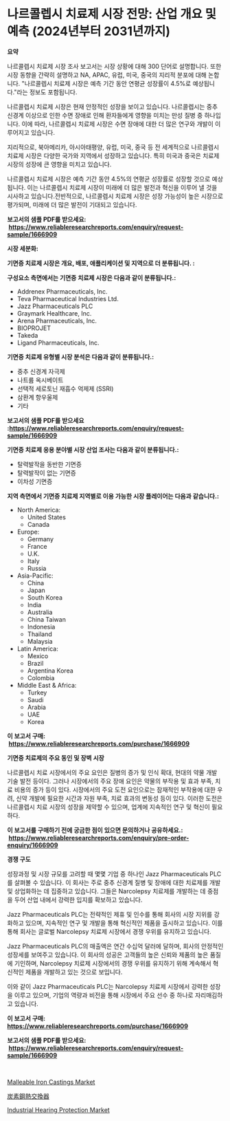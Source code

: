 <p><h1>나르콜렙시 치료제 시장 전망: 산업 개요 및 예측 (2024년부터 2031년까지)</h1></p><p><strong>요약</strong></p>
<p><p>나르콜렙시 치료제 시장 조사 보고서는 시장 상황에 대해 300 단어로 설명합니다. 또한 시장 동향을 간략히 설명하고 NA, APAC, 유럽, 미국, 중국의 지리적 분포에 대해 논합니다. "나르콜렙시 치료제 시장은 예측 기간 동안 연평균 성장률이 4.5%로 예상됩니다."라는 정보도 포함됩니다.</p><p>나르콜렙시 치료제 시장은 현재 안정적인 성장을 보이고 있습니다. 나르콜렙시는 중추 신경계 이상으로 인한 수면 장애로 인해 환자들에게 영향을 미치는 만성 질병 중 하나입니다. 이에 따라, 나르콜렙시 치료제 시장은 수면 장애에 대한 더 많은 연구와 개발이 이루어지고 있습니다.</p><p>지리적으로, 북아메리카, 아시아태평양, 유럽, 미국, 중국 등 전 세계적으로 나르콜렙시 치료제 시장은 다양한 국가와 지역에서 성장하고 있습니다. 특히 미국과 중국은 치료제 시장의 성장에 큰 영향을 미치고 있습니다.</p><p>나르콜렙시 치료제 시장은 예측 기간 동안 4.5%의 연평균 성장률로 성장할 것으로 예상됩니다. 이는 나르콜렙시 치료제 시장이 미래에 더 많은 발전과 혁신을 이루어 낼 것을 시사하고 있습니다.전반적으로, 나르콜렙시 치료제 시장은 성장 가능성이 높은 시장으로 평가되며, 미래에 더 많은 발전이 기대되고 있습니다.</p></p>
<p><strong>보고서의 샘플 PDF를 받으세요: &nbsp;<a href="https://www.reliableresearchreports.com/enquiry/request-sample/1666909">https://www.reliableresearchreports.com/enquiry/request-sample/1666909</a></strong></p>
<p><strong>시장 세분화:</strong></p>
<p><strong> 기면증 치료제 시장은 개요, 배포, 애플리케이션 및 지역으로 더 분류됩니다. :</strong></p>
<p><strong>구성요소 측면에서는 기면증 치료제 시장은 다음과 같이 분류됩니다.:</strong></p>
<p><ul><li>Addrenex Pharmaceuticals, Inc.</li><li>Teva Pharmaceutical Industries Ltd.</li><li>Jazz Pharmaceuticals PLC</li><li>Graymark Healthcare, Inc.</li><li>Arena Pharmaceuticals, Inc.</li><li>BIOPROJET</li><li>Takeda</li><li>Ligand Pharmaceuticals, Inc.</li></ul></p>
<p><strong> 기면증 치료제 유형별 시장 분석은 다음과 같이 분류됩니다.:</strong></p>
<p><ul><li>중추 신경계 자극제</li><li>나트륨 옥시베이트</li><li>선택적 세로토닌 재흡수 억제제 (SSRI)</li><li>삼환계 항우울제</li><li>기타</li></ul></p>
<p><strong>보고서의 샘플 PDF를 받으세요 :<a href="https://www.reliableresearchreports.com/enquiry/request-sample/1666909">https://www.reliableresearchreports.com/enquiry/request-sample/1666909</a></strong></p>
<p><strong> 기면증 치료제 응용 분야별 시장 산업 조사는 다음과 같이 분류됩니다.:</strong></p>
<p><ul><li>탈력발작을 동반한 기면증</li><li>탈력발작이 없는 기면증</li><li>이차성 기면증</li></ul></p>
<p><strong>지역 측면에서 기면증 치료제 지역별로 이용 가능한 시장 플레이어는 다음과 같습니다.:</strong></p>
<p><ul>
    <li>
        North America:
        <ul>
            <li>United States</li>
            <li>Canada</li>
        </ul>
    </li>
    <li>
        Europe:
        <ul>
            <li>Germany</li>
            <li>France</li>
            <li>U.K.</li>
            <li>Italy</li>
            <li>Russia</li>
        </ul>
    </li>
    <li>
        Asia-Pacific:
        <ul>
            <li>China</li>
            <li>Japan</li>
            <li>South Korea</li>
            <li>India</li>
            <li>Australia</li>
            <li>China Taiwan</li>
            <li>Indonesia</li>
            <li>Thailand</li>
            <li>Malaysia</li>
        </ul>
    </li>
    <li>
        Latin America:
        <ul>
            <li>Mexico</li>
            <li>Brazil</li>
            <li>Argentina Korea</li>
            <li>Colombia</li>
        </ul>
    </li>
    <li>
        Middle East & Africa:
        <ul>
            <li>Turkey</li>
            <li>Saudi</li>
            <li>Arabia</li>
            <li>UAE</li>
            <li>Korea</li>
        </ul>
    </li>
    </ul></p>
<p><strong>이 보고서 구매: &nbsp;<a href="https://www.reliableresearchreports.com/purchase/1666909">https://www.reliableresearchreports.com/purchase/1666909</a></strong></p>
<p><strong>기면증 치료제의 주요 동인 및 장벽 시장</strong></p>
<p><p>나르콜렙시 치료 시장에서의 주요 요인은 질병의 증가 및 인식 확대, 현대의 약물 개발 기술 발전 등이다. 그러나 시장에서의 주요 장애 요인은 약물의 부작용 및 효과 부족, 치료 비용의 증가 등이 있다. 시장에서의 주요 도전 요인으로는 잠재적인 부작용에 대한 우려, 신약 개발에 필요한 시간과 자원 부족, 치료 효과의 변동성 등이 있다. 이러한 도전은 나르콜렙시 치료 시장의 성장을 제약할 수 있으며, 업계에 지속적인 연구 및 혁신이 필요하다.</p></p>
<p><strong>이 보고서를 구매하기 전에 궁금한 점이 있으면 문의하거나 공유하세요.: &nbsp;<a href="https://www.reliableresearchreports.com/enquiry/pre-order-enquiry/1666909">https://www.reliableresearchreports.com/enquiry/pre-order-enquiry/1666909</a></strong></p>
<p><strong>경쟁 구도</strong></p>
<p><p>성장과정 및 시장 규모를 고려할 때 몇몇 기업 중 하나인 Jazz Pharmaceuticals PLC를 살펴볼 수 있습니다. 이 회사는 주로 중추 신경계 질병 및 장애에 대한 치료제를 개발 및 상업화하는 데 집중하고 있습니다. 그들은 Narcolepsy 치료제를 개발하는 데 중점을 두어 산업 내에서 강력한 입지를 확보하고 있습니다.</p><p>Jazz Pharmaceuticals PLC는 전략적인 제휴 및 인수를 통해 회사의 시장 지위를 강화하고 있으며, 지속적인 연구 및 개발을 통해 혁신적인 제품을 출시하고 있습니다. 이를 통해 회사는 글로벌 Narcolepsy 치료제 시장에서 경쟁 우위를 유지하고 있습니다.</p><p>Jazz Pharmaceuticals PLC의 매출액은 연간 수십억 달러에 달하며, 회사의 안정적인 성장세를 보여주고 있습니다. 이 회사의 성공은 고객들의 높은 신뢰와 제품의 높은 품질에 기인하며, Narcolepsy 치료제 시장에서의 경쟁 우위를 유지하기 위해 계속해서 혁신적인 제품을 개발하고 있는 것으로 보입니다.</p><p>이와 같이 Jazz Pharmaceuticals PLC는 Narcolepsy 치료제 시장에서 강력한 성장을 이루고 있으며, 기업의 역량과 비전을 통해 시장에서 주요 선수 중 하나로 자리매김하고 있습니다.</p></p>
<p><strong>이 보고서 구매: &nbsp; <a href="https://www.reliableresearchreports.com/purchase/1666909">https://www.reliableresearchreports.com/purchase/1666909</a></strong></p>
<p><strong>보고서의 샘플 PDF를 받으세요: &nbsp;<a href="https://www.reliableresearchreports.com/enquiry/request-sample/1666909">https://www.reliableresearchreports.com/enquiry/request-sample/1666909</a></strong><strong></strong></p>
<p>&nbsp;</p>
<p><p><a href="https://silk-columnist-571.notion.site/Malleable-Iron-Castings-Market-Challenges-Opportunities-and-Growth-Drivers-and-Major-Market-Playe-5c7ff406cb3f46859fb628cad3ba4b2d">Malleable Iron Castings Market</a></p><p><a href="https://github.com/nemesis2824/Market-Research-Report-List-1/blob/main/954472215532.md">炭素鋼熱交換器</a></p><p><a href="https://view.publitas.com/reportprime-1/industrial-hearing-protection-market-growth-market-trends-covid-19-impact-and-forecasts-for-period-from-2024-2031/">Industrial Hearing Protection Market</a></p></p>
